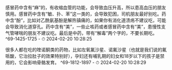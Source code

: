 
感冒药中含有“麻”的，有收缩血管的功能，会导致血压升高，所以患高血压的朋友慎用。感冒药中含有“敏、扑、苯”这一类的，会导致犯困，司机朋友最好别吃。药中含“酚”，比如对乙酰氨基酚是解热镇痛的，如果你有消化道溃疡不建议吃，可能会导致消化道穿孔。药中含有“美”，一些止咳药或者感冒药中含有“美”，患慢性支气管哮喘的朋友不建议吃。最后是中药，带有“解毒”两个字的，不要长期吃。 ^69-1425-1725
    - ⏱ 2024-02-20 10:28:25 

很多人都在吃的喹诺酮类的药物，比如左氧氟沙星、诺氟沙星（也就是我们说的氟哌酸，它治拉肚子的效果特别好），孕妇还有哺乳期的妇女和18岁以下的孩子是禁用的，它会影响骨骼发育。 ^69-1812-1897
    - ⏱ 2024-02-20 10:28:29